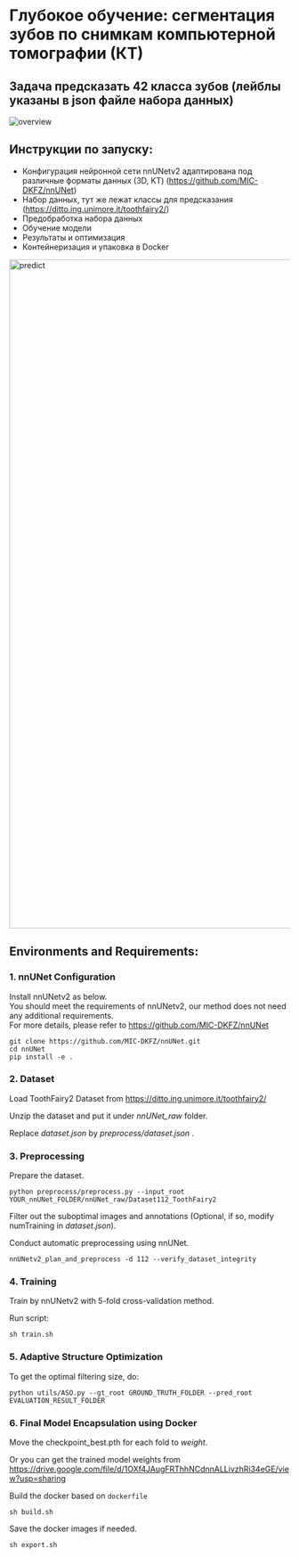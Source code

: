 # Глубокое обучение: сегментация зубов по снимкам компьютерной томографии (КТ)
## Задача предсказать 42 класса зубов (лейблы указаны в json файле набора данных)

![overview](https://github.com/user-attachments/assets/74693649-c159-4d40-9517-1116c4a49300)


## Инструкции по запуску:

- Конфигурация нейронной сети nnUNetv2 адаптирована под различные форматы данных (3D, KT) (https://github.com/MIC-DKFZ/nnUNet)
- Набор данных, тут же лежат классы для предсказания (https://ditto.ing.unimore.it/toothfairy2/)
- Предобработка набора данных
- Обучение модели
- Результаты и оптимизация
- Контейнеризация и упаковка в Docker

<img width="1201" alt="predict" src="https://github.com/user-attachments/assets/f4001f0c-b937-4196-888e-210e50f9d738">

## Environments and Requirements:
### 1. nnUNet Configuration
Install nnUNetv2 as below.  
You should meet the requirements of nnUNetv2, our method does not need any additional requirements.  
For more details, please refer to https://github.com/MIC-DKFZ/nnUNet  

```
git clone https://github.com/MIC-DKFZ/nnUNet.git
cd nnUNet
pip install -e .
```
### 2. Dataset

Load ToothFairy2 Dataset from https://ditto.ing.unimore.it/toothfairy2/

Unzip the dataset and put it under *nnUNet_raw* folder.

Replace *dataset.json* by *preprocess/dataset.json* .

### 3. Preprocessing

Prepare the dataset.

```
python preprocess/preprocess.py --input_root YOUR_nnUNet_FOLDER/nnUNet_raw/Dataset112_ToothFairy2
```

Filter out the suboptimal images and annotations (Optional, if so, modify numTraining in *dataset.json*).

Conduct automatic preprocessing using nnUNet.

```
nnUNetv2_plan_and_preprocess -d 112 --verify_dataset_integrity
```

### 4. Training

Train by nnUNetv2 with 5-fold cross-validation method. 

Run script:

```
sh train.sh
```

### 5. Adaptive Structure Optimization

To get the optimal filtering size, do:

```
python utils/ASO.py --gt_root GROUND_TRUTH_FOLDER --pred_root EVALUATION_RESULT_FOLDER
```

### 6. Final Model Encapsulation using Docker

Move the checkpoint_best.pth for each fold to *weight*.

Or you can get the trained model weights from https://drive.google.com/file/d/1OXf4JAugFRThhNCdnnALLivzhRi34eGE/view?usp=sharing

Build the docker based on `dockerfile`

```
sh build.sh
```
Save the docker images if needed.
```
sh export.sh
```
